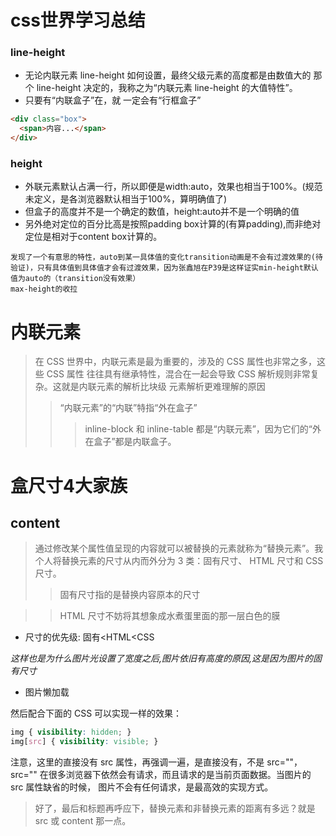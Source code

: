 # css世界学习总结
### line-height
- 无论内联元素 line-height 如何设置，最终父级元素的高度都是由数值大的
那个 line-height 决定的，我称之为“内联元素 line-height 的大值特性”。
- 只要有“内联盒子”在，就
一定会有“行框盒子”
```html
<div class="box">
  <span>内容...</span>
</div>
```
### height
- 外联元素默认占满一行，所以即便是width:auto，效果也相当于100%。(规范未定义，是各浏览器默认相当于100%，算明确值了)
- 但盒子的高度并不是一个确定的数值，height:auto并不是一个明确的值
- 另外绝对定位的百分比高是按照padding box计算的(有算padding),而非绝对定位是相对于content box计算的。
```
发现了一个有意思的特性，auto到某一具体值的变化transition动画是不会有过渡效果的(待验证)，只有具体值到具体值才会有过渡效果，因为张鑫旭在P39是这样证实min-height默认值为auto的（transition没有效果）
max-height的收拉
```
# 内联元素
> 在 CSS 世界中，内联元素是最为重要的，涉及的 CSS 属性也非常之多，这些 CSS 属性
往往具有继承特性，混合在一起会导致 CSS 解析规则非常复杂。这就是内联元素的解析比块级
元素解析更难理解的原因
>> “内联元素”的“内联”特指“外在盒子”
>>> inline-block 和 inline-table 都是“内联元素”，因为它们的“外在盒子”都是内联盒子。

# 盒尺寸4大家族
## content
> 通过修改某个属性值呈现的内容就可以被替换的元素就称为“替换元素”。我个人将替换元素的尺寸从内而外分为 3 类：固有尺寸、 HTML 尺寸和 CSS 尺寸。
>> 固有尺寸指的是替换内容原本的尺寸

>> HTML 尺寸不妨将其想象成水煮蛋里面的那一层白色的膜

- 尺寸的优先级: 固有<HTML<CSS

*这样也是为什么图片光设置了宽度之后,图片依旧有高度的原因,这是因为图片的固有尺寸*
- 图片懒加载

然后配合下面的 CSS 可以实现一样的效果：
```css
img { visibility: hidden; }
img[src] { visibility: visible; }
```
注意，这里的<img>直接没有 src 属性，再强调一遍，是直接没有，不是 src=""， src=""
在很多浏览器下依然会有请求，而且请求的是当前页面数据。当图片的 src 属性缺省的时候，
图片不会有任何请求，是最高效的实现方式。
> 好了，最后和标题再呼应下，替换元素和非替换元素的距离有多远？就是 src 或 content
那一点。